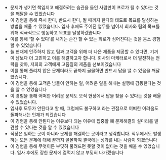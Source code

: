 - 문제가 생기면 책임지고 해결하려는 습관을 들인 사람만이 프로가 될 수 있다는 것을 깨달을 수 있었습니다
- 이 경험을 통해 즉시 한다, 반드시 한다, 될 때까지 한다의 태도로 목표를 달성하는 방법을 배울 수 있었습니다. 입사 후에도 주어진 업무를 넘어서 회사와 팀의 목표를 위해 적극적으로 행동하고 목표를 달성하겠습니다
- 이를 통해 ‘할 수 있다’를 새기는 순간 할 수 있는 회로가 심어진다는 것을 몸소 경험할 수 있었습니다
- 늘 현재에 안주하지 않고 팀과 고객을 위해 더 나은 제품을 제공할 수 있다면, 기꺼이 남보다 더 고민하고 이를 해결하고자 합니다. 회사의 마케터로서 더 발전하는 전략을 찾아, 저희의 고객에게 고품질의 제품을 선보이겠습니다
- 이를 통해 풀리지 않은 문제더라도 끝까지 골몰하면 반드시 답을 낼 수 있음을 깨달았습니다.
- 이 경험을 통해 고객은 남들이 안하는 일, 어려운 일을 해내는 실행에 감동한다는 것을 알 수 있었습니다
- 이 경험을 통해 어떠한 어려운 문제도 오직 현장에서 답을 찾을 수 있다는 것을 배울 수 있었습니다.
- 입사후 모두가 안된다고 할 때, 그럼에도 불구하고 라는 관점으로 어떠한 어려움도 돌파해내는 인재가 되겠습니다
- 이 경험을 통해 안된다는 이유보다 되는 이유에 집중할 떄 문제해결의 실마리를 발견할 수 있다는 것을 알 수 있었습니다
- 직장은 일하는 곳이 아니라 문제를 해결하는 곳이라고 생각합니다. 직무에서도 발생하는 모든 문제에 대해 끝까지 골몰하여 결국에는 성과를 내는 사람이 되겠습니다
- 이 경험을 통해 무엇이든 부딪혀 풀려드면 못할 것이 없다는 것을 배울 수 있었습니다. 입사 후에도 강한 문제에 겁먹지 않고 부딪혀 나가겠습니다